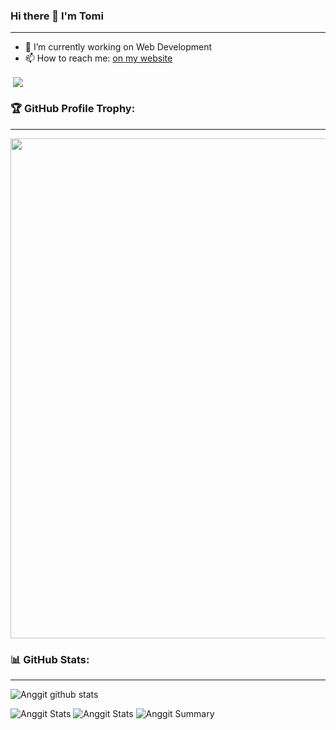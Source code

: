 ### Hi there 👋 I'm Tomi
---

- 🔭 I’m currently working on Web Development
- 📫 How to reach me: [on my website](https://tora.my.id/)

<p align="left">&nbsp;<img align="center" src="https://github-readme-stats.vercel.app/api?username=tomihartanto&show_icons=true&theme=outrun"/></p>

### 🏆 GitHub Profile Trophy:
---
<a href="https://github.com/ryo-ma/github-profile-trophy">
  <img width=800 src="https://github-profile-trophy.vercel.app/?username=tomihartanto&column=8&theme=radical&no-frame=true&no-bg=true"/>
</a>


### 📊 GitHub Stats:
---
![Anggit github stats](https://github-readme-stats.vercel.app/api?username=tomihartanto&theme=radical&show_icons=true&count_private=true)

![Anggit Stats](https://github-profile-summary-cards.vercel.app/api/cards/repos-per-language?username=tomihartanto&theme=solarized_dark)
![Anggit Stats](https://github-profile-summary-cards.vercel.app/api/cards/most-commit-language?username=tomihartanto&theme=solarized_dark)
![Anggit Summary](https://github-profile-summary-cards.vercel.app/api/cards/profile-details?username=tomihartanto&theme=solarized_dark)
